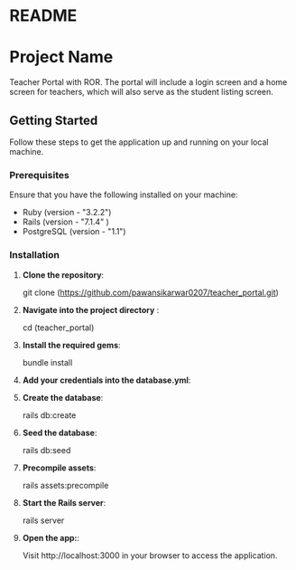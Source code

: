 # README

# Project Name

Teacher Portal with ROR. The portal will include a login screen and a home screen for teachers, which will also serve as the student listing screen.

## Getting Started

Follow these steps to get the application up and running on your local machine.

### Prerequisites

Ensure that you have the following installed on your machine:

- Ruby (version - "3.2.2")
- Rails (version - "7.1.4" )
- PostgreSQL (version - "1.1")

### Installation

1. **Clone the repository**:

   git clone (https://github.com/pawansikarwar0207/teacher_portal.git)

2. **Navigate into the project directory** :

	cd (teacher_portal)

3. **Install the required gems**:

	bundle install

4. **Add your credentials into the database.yml**:

5. **Create the database**:

	rails db:create

6. **Seed the database**:

	rails db:seed

7. **Precompile assets**:
	
	rails assets:precompile

8. **Start the Rails server**:

	rails server

9. **Open the app:**:

	Visit http://localhost:3000 in your browser to access the application.
